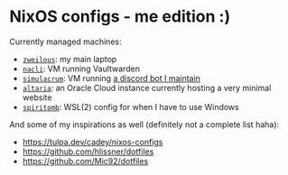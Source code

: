 # NixOS configs - me edition :)

Currently managed machines:

- [`zweilous`](machines/cryogonal/): my main laptop
- [`nacli`](machines/nacli/): VM running Vaultwarden
- [`simulacrum`](machines/simulacrum/): VM running [a discord bot I maintain](https://github.com/5t0n3/pg-13)
- [`altaria`](machines/altaria/): an Oracle Cloud instance currently hosting a very minimal website
- [`spiritomb`](machines/spiritomb.nix): WSL(2) config for when I have to use Windows

And some of my inspirations as well (definitely not a complete list haha):
- https://tulpa.dev/cadey/nixos-configs
- https://github.com/hlissner/dotfiles
- https://github.com/Mic92/dotfiles
